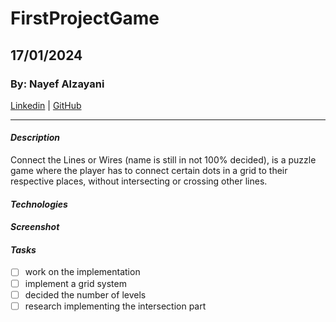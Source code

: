 # FirstProjectGame

## 17/01/2024

### By: Nayef Alzayani

[Linkedin](https://www.linkedin.com/in/nayef-alzayani-97ab99225) | [GitHub](https://github.com/nakz57)

---

#### **_Description_**

Connect the Lines or Wires (name is still in not 100% decided), is a puzzle game where the player has to connect certain dots in a grid to their respective places, without intersecting or crossing other lines.

#### **_Technologies_**

#### **_Screenshot_**

#### **_Tasks_**

- [ ] work on the implementation
- [ ] implement a grid system
- [ ] decided the number of levels
- [ ] research implementing the intersection part
